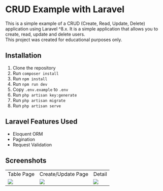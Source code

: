 # CRUD Example with Laravel
This is a simple example of a CRUD (Create, Read, Update, Delete) application using Laravel ^8.x. It is a simple application that allows you to create, read, update and delete users. <br />
This project was created for educational purposes only. <br />

## Installation
1. Clone the repository
2. Run `composer install`
3. Run `npm install`
4. Run `npm run dev`
5. Copy `.env.example` to `.env`
6. Run `php artisan key:generate`
7. Run `php artisan migrate`
8. Run `php artisan serve`

## Laravel Features Used
- Eloquent ORM
- Pagination
- Request Validation

## Screenshots
<table>
    <tr>
        <td>Table Page</td>
        <td>Create/Update Page</td>
        <td>Detail</td>
    </tr>
    <tr>
        <td valign="top"><img src="https://prnt.sc/qm93a2ZqEdTw"></td>
        <td valign="top"><img src="https://prnt.sc/PGCaz70slGDe"></td>
        <td valign="top"><img src="https://prnt.sc/-BplZG8gsi3s"></td>
    </tr>
</table>
